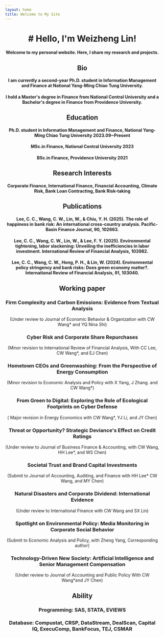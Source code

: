 ```yaml
---
layout: home
title: Welcome to My Site
---
```

<header>
        <h1> # Hello, I'm Weizheng Lin!<span id="typed"></span></h1>


#### Welcome to my personal website. Here, I share my research and projects.

## Bio
#### I am currently a second-year Ph.D. student in Information Management and Finance at National Yang-Ming Chiao Tung University.  
#### I hold a Master's degree in Finance from National Central University and a Bachelor's degree in Finance from Providence University.

## Education
#### Ph.D. student in Information Management and Finance, National Yang-Ming Chiao Tung University    2023.09~Present  
#### MSc.in Finance, National Central University     2023  
#### BSc.in Finance, Providence University     2021  

## Research Interests
#### Corporate Finance, International Finance, Financial Accounting, Climate Risk, Bank Loan Contracting, Bank Risk-taking

## Publications
#### Lee, C. C., Wang, C. W., Lin, W., & Chiu, Y. H. (2025). The role of happiness in bank risk: An international cross-country analysis. Pacific-Basin Finance Journal, 90, 102663.  
#### Lee, C. C., Wang, C. W., Lin, W., & Lee, F. Y. (2025). Environmental tightening, labor slackening: Unveiling the inefficiencies in labor investment. International Review of Financial Analysis, 103982.  
#### Lee, C. C., Wang, C. W., Hong, P. H., & Lin, W. (2024). Environmental policy stringency and bank risks: Does green economy matter?. International Review of Financial Analysis, 91, 103040.  

## Working paper 
### Firm Complexity and Carbon Emissions: Evidence from Textual Analysis  
(Under review to Journal of Economic Behavior & Organization with CW Wang* and YQ Nina Shi)  
### Cyber Risk and Corporate Share Repurchases  
(Minor revision to International Review of Financial Analysis, With CC Lee, CW Wang*, and EJ Chen)    
### Hometown CEOs and Greenwashing: From the Perspective of Energy Consumption  
(Minor revision to Economic Analysis and Policy with X Yang, J Zhang. and CW Wang*)  
### From Green to Digital: Exploring the Role of Ecological Footprints on Cyber Defense   
( Major revision in Energy Economics with CW Wang*, YJ Li, and JY Chen)  
### Threat or Opportunity? Strategic Deviance's Effect on Credit Ratings   
(Under review to Journal of Business Finance & Accounting, with CW Wang, HH Lee*, and WS Chen)  
### Societal Trust and Brand Capital Investments  
(Submit to Journal of Accounting, Auditing, and Finance with HH Lee* CW Wang, and MY Chen)  
### Natural Disasters and Corporate Dividend: International Evidence  
(Under review to International Finance with CW Wang and SX Lin)  
### Spotlight on Environmental Policy: Media Monitoring in Corporate Social Behavior   
(Submit to Economic Analysis and Policy, with Zheng Yang, Corresponding author)  
### Technology-Driven New Society: Artificial Intelligence and Senior Management Compensation  
(Under review to Journal of Accounting and Public Policy With CW Wang*and JY Chen)  

## Ability
### Programming: SAS, STATA, EVIEWS  
### Database: Compustat, CRSP, DataStream, DealScan, Capital IQ, ExecuComp, BankFocus, TEJ, CSMAR  
